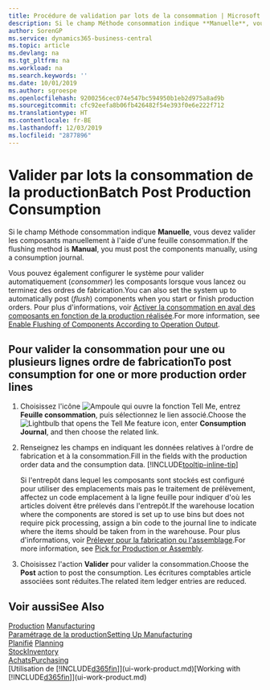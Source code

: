 ```yaml
---
title: Procédure de validation par lots de la consommation | Microsoft Docs
description: Si le champ Méthode consommation indique **Manuelle**, vous devez valider les composants manuellement à l'aide d'une feuille consommation.
author: SorenGP
ms.service: dynamics365-business-central
ms.topic: article
ms.devlang: na
ms.tgt_pltfrm: na
ms.workload: na
ms.search.keywords: ''
ms.date: 10/01/2019
ms.author: sgroespe
ms.openlocfilehash: 9200256cec074e547bc594950b1eb2d975a8ad9b
ms.sourcegitcommit: cfc92eefa8b06fb426482f54e393f0e6e222f712
ms.translationtype: HT
ms.contentlocale: fr-BE
ms.lasthandoff: 12/03/2019
ms.locfileid: "2877896"
---
```

# <a name="batch-post-production-consumption"></a><span data-ttu-id="c7606-103">Valider par lots la consommation de la production</span><span class="sxs-lookup"><span data-stu-id="c7606-103">Batch Post Production Consumption</span></span>
<span data-ttu-id="c7606-104">Si le champ Méthode consommation indique **Manuelle**, vous devez valider les composants manuellement à l'aide d'une feuille consommation.</span><span class="sxs-lookup"><span data-stu-id="c7606-104">If the flushing method is **Manual**, you must post the components manually, using a consumption journal.</span></span>

<span data-ttu-id="c7606-105">Vous pouvez également configurer le système pour valider automatiquement (*consommer*) les composants lorsque vous lancez ou terminez des ordres de fabrication.</span><span class="sxs-lookup"><span data-stu-id="c7606-105">You can also set the system up to automatically post (*flush*) components when you start or finish production orders.</span></span> <span data-ttu-id="c7606-106">Pour plus d'informations, voir [Activer la consommation en aval des composants en fonction de la production réalisée](production-how-to-flush-components-according-to-operation-output.md).</span><span class="sxs-lookup"><span data-stu-id="c7606-106">For more information, see [Enable Flushing of Components According to Operation Output](production-how-to-flush-components-according-to-operation-output.md).</span></span>

## <a name="to-post-consumption-for-one-or-more-production-order-lines"></a><span data-ttu-id="c7606-107">Pour valider la consommation pour une ou plusieurs lignes ordre de fabrication</span><span class="sxs-lookup"><span data-stu-id="c7606-107">To post consumption for one or more production order lines</span></span>  
1.  <span data-ttu-id="c7606-108">Choisissez l'icône ![Ampoule qui ouvre la fonction Tell Me](media/ui-search/search_small.png "Dites-moi ce que vous voulez faire"), entrez **Feuille consommation**, puis sélectionnez le lien associé.</span><span class="sxs-lookup"><span data-stu-id="c7606-108">Choose the ![Lightbulb that opens the Tell Me feature](media/ui-search/search_small.png "Tell me what you want to do") icon, enter **Consumption Journal**, and then choose the related link.</span></span>  
2.  <span data-ttu-id="c7606-109">Renseignez les champs en indiquant les données relatives à l'ordre de fabrication et à la consommation.</span><span class="sxs-lookup"><span data-stu-id="c7606-109">Fill in the fields with the production order data and the consumption data.</span></span> [!INCLUDE[tooltip-inline-tip](includes/tooltip-inline-tip_md.md)]  

    <span data-ttu-id="c7606-110">Si l'entrepôt dans lequel les composants sont stockés est configuré pour utiliser des emplacements mais pas le traitement de prélèvement, affectez un code emplacement à la ligne feuille pour indiquer d'où les articles doivent être prélevés dans l'entrepôt.</span><span class="sxs-lookup"><span data-stu-id="c7606-110">If the warehouse location where the components are stored is set up to use bins but does not require pick processing, assign a bin code to the journal line to indicate where the items should be taken from in the warehouse.</span></span> <span data-ttu-id="c7606-111">Pour plus d'informations, voir [Prélever pour la fabrication ou l'assemblage](warehouse-how-to-pick-for-production.md).</span><span class="sxs-lookup"><span data-stu-id="c7606-111">For more information, see [Pick for Production or Assembly](warehouse-how-to-pick-for-production.md).</span></span>  
3.  <span data-ttu-id="c7606-112">Choisissez l'action **Valider** pour valider la consommation.</span><span class="sxs-lookup"><span data-stu-id="c7606-112">Choose the **Post** action to post the consumption.</span></span> <span data-ttu-id="c7606-113">Les écritures comptables article associées sont réduites.</span><span class="sxs-lookup"><span data-stu-id="c7606-113">The related item ledger entries are reduced.</span></span>

## <a name="see-also"></a><span data-ttu-id="c7606-114">Voir aussi</span><span class="sxs-lookup"><span data-stu-id="c7606-114">See Also</span></span>  
<span data-ttu-id="c7606-115">[Production](production-manage-manufacturing.md)  </span><span class="sxs-lookup"><span data-stu-id="c7606-115">[Manufacturing](production-manage-manufacturing.md)  </span></span>  
[<span data-ttu-id="c7606-116">Paramétrage de la production</span><span class="sxs-lookup"><span data-stu-id="c7606-116">Setting Up Manufacturing</span></span>](production-configure-production-processes.md)  
<span data-ttu-id="c7606-117">[Planifié](production-planning.md)    </span><span class="sxs-lookup"><span data-stu-id="c7606-117">[Planning](production-planning.md)    </span></span>  
[<span data-ttu-id="c7606-118">Stock</span><span class="sxs-lookup"><span data-stu-id="c7606-118">Inventory</span></span>](inventory-manage-inventory.md)  
[<span data-ttu-id="c7606-119">Achats</span><span class="sxs-lookup"><span data-stu-id="c7606-119">Purchasing</span></span>](purchasing-manage-purchasing.md)  
<span data-ttu-id="c7606-120">[Utilisation de [!INCLUDE[d365fin](includes/d365fin_md.md)]](ui-work-product.md)</span><span class="sxs-lookup"><span data-stu-id="c7606-120">[Working with [!INCLUDE[d365fin](includes/d365fin_md.md)]](ui-work-product.md)</span></span>
